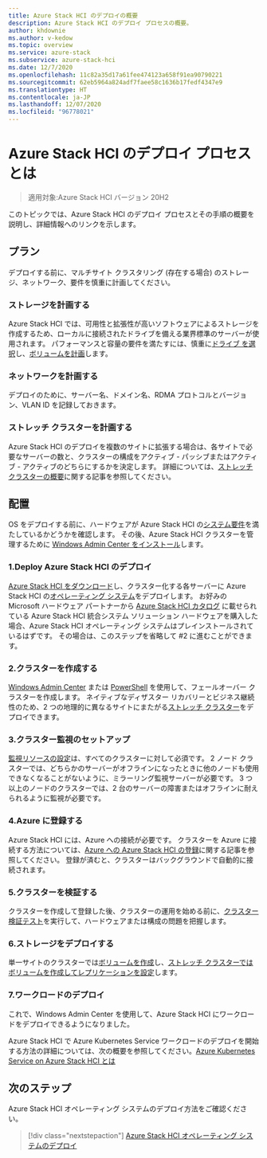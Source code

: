 ```yaml
---
title: Azure Stack HCI のデプロイの概要
description: Azure Stack HCI のデプロイ プロセスの概要。
author: khdownie
ms.author: v-kedow
ms.topic: overview
ms.service: azure-stack
ms.subservice: azure-stack-hci
ms.date: 12/7/2020
ms.openlocfilehash: 11c82a35d17a61fee474123a658f91ea90790221
ms.sourcegitcommit: 62eb5964a824adf7faee58c1636b17fedf4347e9
ms.translationtype: HT
ms.contentlocale: ja-JP
ms.lasthandoff: 12/07/2020
ms.locfileid: "96778021"
---
```

# <a name="what-is-the-deployment-process-for-azure-stack-hci"></a>Azure Stack HCI のデプロイ プロセスとは

> 適用対象:Azure Stack HCI バージョン 20H2

このトピックでは、Azure Stack HCI のデプロイ プロセスとその手順の概要を説明し、詳細情報へのリンクを示します。

## <a name="plan"></a>プラン

デプロイする前に、マルチサイト クラスタリング (存在する場合) のストレージ、ネットワーク、要件を慎重に計画してください。

### <a name="plan-storage"></a>ストレージを計画する

Azure Stack HCI では、可用性と拡張性が高いソフトウェアによるストレージを作成するため、ローカルに接続されたドライブを備える業界標準のサーバーが使用されます。 パフォーマンスと容量の要件を満たすには、慎重に[ドライブ を選択](../concepts/choose-drives.md)し、[ボリュームを計画](../concepts/plan-volumes.md)します。

### <a name="plan-networking"></a>ネットワークを計画する

デプロイのために、サーバー名、ドメイン名、RDMA プロトコルとバージョン、VLAN ID を記録しておきます。

### <a name="plan-stretched-clusters"></a>ストレッチ クラスターを計画する

Azure Stack HCI のデプロイを複数のサイトに拡張する場合は、各サイトで必要なサーバーの数と、クラスターの構成をアクティブ - パッシブまたはアクティブ - アクティブのどちらにするかを決定します。 詳細については、[ストレッチ クラスターの概要](../concepts/stretched-clusters.md)に関する記事を参照してください。

## <a name="deploy"></a>配置

OS をデプロイする前に、ハードウェアが Azure Stack HCI の[システム要件](../concepts/system-requirements.md)を満たしているかどうかを確認します。 その後、Azure Stack HCI クラスターを管理するために [Windows Admin Center をインストール](/windows-server/manage/windows-admin-center/deploy/install)します。

### <a name="1-deploy-azure-stack-hci"></a>1.Deploy Azure Stack HCI のデプロイ

[Azure Stack HCI をダウンロード](https://azure.microsoft.com/products/azure-stack/hci/hci-download/)し、クラスター化する各サーバーに Azure Stack HCI の[オペレーティング システム](operating-system.md)をデプロイします。 お好みの Microsoft ハードウェア パートナーから [Azure Stack HCI カタログ](https://aka.ms/azurestackhcicatalog) に載せられている Azure Stack HCI 統合システム ソリューション ハードウェアを購入した場合、Azure Stack HCI オペレーティング システムはプレインストールされているはずです。 その場合は、このステップを省略して #2 に進むことができます。

### <a name="2-create-the-cluster"></a>2.クラスターを作成する

[Windows Admin Center](create-cluster.md) または [PowerShell](create-cluster-powershell.md) を使用して、フェールオーバー クラスターを作成します。 ネイティブなディザスター リカバリーとビジネス継続性のため、2 つの地理的に異なるサイトにまたがる[ストレッチ クラスター](../concepts/stretched-clusters.md)をデプロイできます。

### <a name="3-set-up-a-cluster-witness"></a>3.クラスター監視のセットアップ

[監視リソースの設定](witness.md)は、すべてのクラスターに対して必須です。 2 ノード クラスターでは、どちらかのサーバーがオフラインになったときに他のノードも使用できなくなることがないように、ミラーリング監視サーバーが必要です。 3 つ以上のノードのクラスターでは、2 台のサーバーの障害またはオフラインに耐えられるように監視が必要です。 

### <a name="4-register-with-azure"></a>4.Azure に登録する

Azure Stack HCI には、Azure への接続が必要です。 クラスターを Azure に接続する方法については、[Azure への Azure Stack HCI の登録](register-with-azure.md)に関する記事を参照してください。 登録が済むと、クラスターはバックグラウンドで自動的に接続されます。

### <a name="5-validate-the-cluster"></a>5.クラスターを検証する

クラスターを作成して登録した後、クラスターの運用を始める前に、[クラスター検証テスト](validate.md)を実行して、ハードウェアまたは構成の問題を把握します。

### <a name="6-deploy-storage"></a>6.ストレージをデプロイする

単一サイトのクラスターでは[ボリュームを作成](../manage/create-volumes.md)し、[ストレッチ クラスターではボリュームを作成してレプリケーションを設定](../manage/create-stretched-volumes.md)します。

### <a name="7-deploy-workloads"></a>7.ワークロードのデプロイ

これで、Windows Admin Center を使用して、Azure Stack HCI にワークロードをデプロイできるようになりました。

Azure Stack HCI で Azure Kubernetes Service ワークロードのデプロイを開始する方法の詳細については、次の概要を参照してください。[Azure Kubernetes Service on Azure Stack HCI とは](https://docs.microsoft.com/azure-stack/aks-hci/overview)

## <a name="next-steps"></a>次のステップ

Azure Stack HCI オペレーティング システムのデプロイ方法をご確認ください。

> [!div class="nextstepaction"]
> [Azure Stack HCI オペレーティング システムのデプロイ](operating-system.md)
